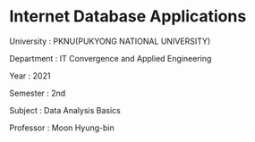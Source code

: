 # Internet Database Applications

University : PKNU(PUKYONG NATIONAL UNIVERSITY)

Department : IT Convergence and Applied Engineering

Year : 2021

Semester : 2nd

Subject : Data Analysis Basics

Professor : Moon Hyung-bin
